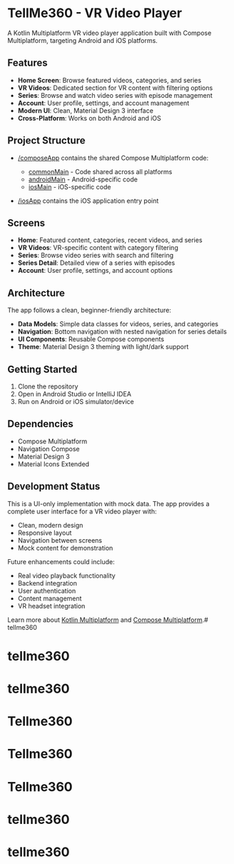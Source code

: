 # TellMe360 - VR Video Player

A Kotlin Multiplatform VR video player application built with Compose Multiplatform, targeting Android and iOS platforms.

## Features

- **Home Screen**: Browse featured videos, categories, and series
- **VR Videos**: Dedicated section for VR content with filtering options
- **Series**: Browse and watch video series with episode management
- **Account**: User profile, settings, and account management
- **Modern UI**: Clean, Material Design 3 interface
- **Cross-Platform**: Works on both Android and iOS

## Project Structure

* [/composeApp](./composeApp/src) contains the shared Compose Multiplatform code:
  - [commonMain](./composeApp/src/commonMain/kotlin) - Code shared across all platforms
  - [androidMain](./composeApp/src/androidMain/kotlin) - Android-specific code
  - [iosMain](./composeApp/src/iosMain/kotlin) - iOS-specific code

* [/iosApp](./iosApp/iosApp) contains the iOS application entry point

## Screens

- **Home**: Featured content, categories, recent videos, and series
- **VR Videos**: VR-specific content with category filtering
- **Series**: Browse video series with search and filtering
- **Series Detail**: Detailed view of a series with episodes
- **Account**: User profile, settings, and account options

## Architecture

The app follows a clean, beginner-friendly architecture:
- **Data Models**: Simple data classes for videos, series, and categories
- **Navigation**: Bottom navigation with nested navigation for series details
- **UI Components**: Reusable Compose components
- **Theme**: Material Design 3 theming with light/dark support

## Getting Started

1. Clone the repository
2. Open in Android Studio or IntelliJ IDEA
3. Run on Android or iOS simulator/device

## Dependencies

- Compose Multiplatform
- Navigation Compose
- Material Design 3
- Material Icons Extended

## Development Status

This is a UI-only implementation with mock data. The app provides a complete user interface for a VR video player with:
- Clean, modern design
- Responsive layout
- Navigation between screens
- Mock content for demonstration

Future enhancements could include:
- Real video playback functionality
- Backend integration
- User authentication
- Content management
- VR headset integration

Learn more about [Kotlin Multiplatform](https://www.jetbrains.com/help/kotlin-multiplatform-dev/get-started.html) and [Compose Multiplatform](https://www.jetbrains.com/lp/compose-multiplatform/).# tellme360
# tellme360
# tellme360
# Tellme360
# Tellme360
# Tellme360
# tellme360
# tellme360
